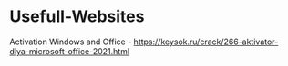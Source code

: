 # Usefull-Websites

Activation Windows and Office - https://keysok.ru/crack/266-aktivator-dlya-microsoft-office-2021.html
